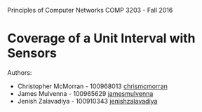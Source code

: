Principles of Computer Networks 
COMP 3203 - Fall 2016
# Coverage of a Unit Interval with Sensors
Authors:
   - Christopher McMorran - 100968013 [chrismcmorran](https://github.com/chrismcmorran)
   - James Mulvenna       - 100965629 [jamesmulvenna](https://github.com/jamesmulvenna)
   - Jenish Zalavadiya    - 100910343 [jenishzalavadiya](https://github.com/jenishzalavadiya)
